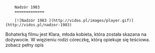
        Nadzór 1983 
        =============
        
        [![Nadzór 1983 ](http://vidos.pl/images/player.gif)](http://vidos.pl/nadzor-1983)
        
        
 Bohaterką filmu jest Klara, młoda kobieta, która została skazana na dożywocie. W więzieniu rodzi córeczkę, którą opiekuje się teściowa. zobacz pełny opis
    